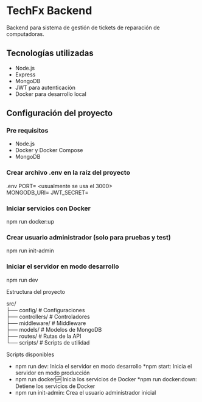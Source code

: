 # TechFx Backend  
  
Backend para sistema de gestión de tickets de reparación de computadoras.  
  
## Tecnologías utilizadas  
  
- Node.js  
- Express  
- MongoDB  
- JWT para autenticación  
- Docker para desarrollo local  
  
## Configuración del proyecto  
  
### Pre requisitos  
  
- Node.js  
- Docker y Docker Compose  
- MongoDB  
  


### Crear archivo .env en la raíz del proyecto

.env
PORT= <usualmente se usa el 3000>  
MONGODB_URI=<similar al empleado en el docker-compose>
JWT_SECRET= <cualquier clave que quiera>

### Iniciar servicios con Docker

npm run docker:up  

### Crear usuario administrador (solo para pruebas y test)

npm run init-admin  

### Iniciar el servidor en modo desarrollo
npm run dev  

Estructura del proyecto

src/  
├── config/         # Configuraciones  
├── controllers/    # Controladores  
├── middleware/     # Middleware  
├── models/         # Modelos de MongoDB  
├── routes/         # Rutas de la API  
└── scripts/        # Scripts de utilidad  

Scripts disponibles

* npm run dev: Inicia el servidor en modo desarrollo
*npm start: Inicia el servidor en modo producción
* npm run docker:up: Inicia los servicios de Docker
*npm run docker:down: Detiene los servicios de Docker
* npm run init-admin: Crea el usuario administrador inicial
